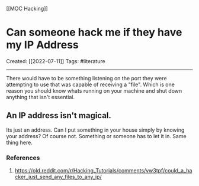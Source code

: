 [[MOC Hacking]]

# Can someone hack me if they have my IP Address
Created:  [[2022-07-11]]
Tags: #literature 

---
There would have to be something listening on the port they were attempting to use that was capable of receiving a "file". Which is one reason you should know whats running on your machine and shut down anything that isn't essential.

## An IP address isn't magical. 
Its just an address. 
Can I put something in your house simply by knowing your address? Of course not. Something or someone has to let it in. Same thing here.













### References
1. https://old.reddit.com/r/Hacking_Tutorials/comments/vw3tpf/could_a_hacker_just_send_any_files_to_any_ip/